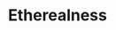 ---
title: "Etherealness"

ability:
  description: |
    Phase spiders and certain other creatures can exist on the Ethereal Plane. While on the Ethereal Plane, a creature is called ethereal. Unlike incorporeal creatures, ethereal creatures are not present on the Material Plane.

    Ethereal creatures are invisible, inaudible, insubstantial, and scentless to creatures on the Material Plane. Even most magical attacks have no effect on them. {% spell_link see-invisibility %} and {% spell_link true-seeing %} reveal ethereal creatures.

    An ethereal creature can see and hear into the Material Plane in a 60-foot radius, though material objects still block sight and sound. (An ethereal creature can't see through a material wall, for instance.) An ethereal creature inside an object on the Material Plane cannot see. Things on the Material Plane, however, look gray, indistinct, and ghostly. An ethereal creature can't affect the Material Plane, not even magically. An ethereal creature, however, interacts with other ethereal creatures and objects the way material creatures interact with material creatures and objects.

    Even if a creature on the Material Plane can see an ethereal creature the ethereal creature is on another plane. Only force effects can affect the ethereal creatures. If, on the other hand, both creatures are ethereal, they can affect each other normally.

    A force effect originating on the Material Plane extends onto the Ethereal Plane, so that a {% spell_link wall-of-force %} blocks an ethereal creature, and a {% spell_link magic-missile %} can strike one (provided the spellcaster can see the ethereal target). Gaze effects and abjurations also extend from the Material Plane to the Ethereal Plane. None of these effects extend from the Ethereal Plane to the Material Plane.

    Ethereal creatures move in any direction (including up or down) at will. They do not need to walk on the ground, and material objects don't block them (though they can't see while their eyes are within solid material).

    Ghosts have a power called manifestation that allows them to appear on the Material Plane as incorporeal creatures. Still, they are on the Ethereal Plane, and another ethereal creature can interact normally with a manifesting ghost. Ethereal creatures pass through and operate in water as easily as air. Ethereal creatures do not fall or take falling damage.
---